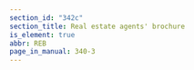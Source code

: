 ```yaml
---
section_id: "342c"
section_title: Real estate agents' brochure
is_element: true
abbr: REB
page_in_manual: 340-3
---
```

